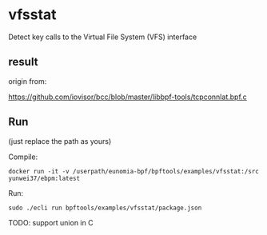 # vfsstat

Detect key calls to the Virtual File System (VFS) interface

## result

origin from:

https://github.com/iovisor/bcc/blob/master/libbpf-tools/tcpconnlat.bpf.c

## Run

(just replace the path as yours)

Compile:

```shell
docker run -it -v /userpath/eunomia-bpf/bpftools/examples/vfsstat:/src yunwei37/ebpm:latest
```

Run:

```shell
sudo ./ecli run bpftools/examples/vfsstat/package.json
```

TODO: support union in C